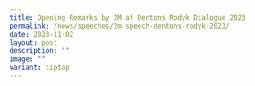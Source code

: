```yaml
---
title: Opening Remarks by 2M at Dentons Rodyk Dialogue 2023
permalink: /news/speeches/2m-speech-dentons-rodyk-2023/
date: 2023-11-02
layout: post
description: ""
image: ""
variant: tiptap
---
```

